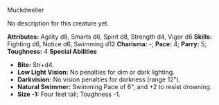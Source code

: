 Muckdweller

No description for this creature yet.

**Attributes:** Agility d8, Smarts d6, Spirit d8, Strength d4, Vigor d6
**Skills:** Fighting d6, Notice d6, Swimming d12
**Charisma:** -; **Pace:** 4; **Parry:** 5; **Toughness:** 4
**Special Abilities**
- **Bite:** Str+d4.
- **Low Light Vision:** No penalties for dim or dark lighting.
- **Darkvision:** No vision penalties for darkness (range 12").
- **Natural Swimmer:** Swimming Pace of 6", and +2 to resist drowning.
- **Size -1:** Four feet tall; Toughness -1.


